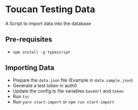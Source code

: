 # Toucan Testing Data
A Script to import data into the database

## Pre-requisites
- `npm install -g typescript`

## Importing Data
- Prepare the `data.json` file (Example in `data.sample.json`)
- Generate a test token in auth0
- Update the config.ts file variables `baseUrl` and `token`
- Run `tsc`
- Run `yarn start-import` or `npm run start-import`
